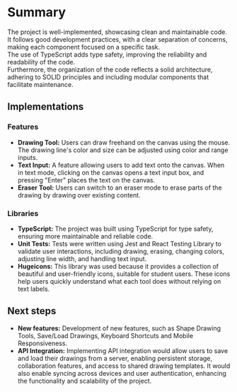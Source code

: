 # Summary
The project is well-implemented, showcasing clean and maintainable code. It follows good development practices, with a clear separation of concerns, making each component focused on a specific task.<br />
The use of TypeScript adds type safety, improving the reliability and readability of the code.<br />
Furthermore, the organization of the code reflects a solid architecture, adhering to SOLID principles and including modular components that facilitate maintenance.


## Implementations

### Features
- **Drawing Tool:** Users can draw freehand on the canvas using the mouse. The drawing line's color and size can be adjusted using color and range inputs.
- **Text Input:** A feature allowing users to add text onto the canvas. When in text mode, clicking on the canvas opens a text input box, and pressing "Enter" places the text on the canvas.
- **Eraser Tool:** Users can switch to an eraser mode to erase parts of the drawing by drawing over existing content.

### Libraries
- **TypeScript:** The project was built using TypeScript for type safety, ensuring more maintainable and reliable code.
- **Unit Tests:** Tests were written using Jest and React Testing Library to validate user interactions, including drawing, erasing, changing colors, adjusting line width, and handling text input.
- **Hugeicons:** This library was used because it provides a collection of beautiful and user-friendly icons, suitable for student users. These icons help users quickly understand what each tool does without relying on text labels.

## Next steps
- **New features:** Development of new features, such as Shape Drawing Tools, Save/Load Drawings, Keyboard Shortcuts and Mobile Responsiveness.
- **API Integration:** 
Implementing API integration would allow users to save and load their drawings from a server, enabling persistent storage, collaboration features, and access to shared drawing templates. It would also enable syncing across devices and user authentication, enhancing the functionality and scalability of the project.